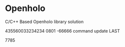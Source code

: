 # Openholo
C/C++ Based Openholo library solution

435560033234234 0801 -66666
command update
LAST

7785
